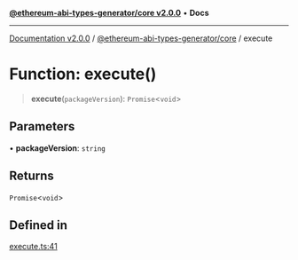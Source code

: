 [**@ethereum-abi-types-generator/core v2.0.0**](../README.md) • **Docs**

***

[Documentation v2.0.0](../../../packages.md) / [@ethereum-abi-types-generator/core](../README.md) / execute

# Function: execute()

> **execute**(`packageVersion`): `Promise`\<`void`\>

## Parameters

• **packageVersion**: `string`

## Returns

`Promise`\<`void`\>

## Defined in

[execute.ts:41](https://github.com/niZmosis/ethereum-abi-types-generator/blob/51c0ac8a6ea35330201860f8469daa0efc6ae8f2/packages/core/src/bin/execute.ts#L41)
